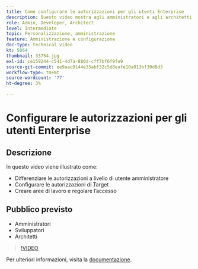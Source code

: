 ```yaml
---
title: Come configurare le autorizzazioni per gli utenti Enterprise
description: Questo video mostra agli amministratori e agli architetti come differenziare le autorizzazioni a livello di utente amministratore, configurare le autorizzazioni di Target, creare aree di lavoro e regolamentare l’accesso.
role: Admin, Developer, Architect
level: Intermediate
topic: Personalizzazione, amministrazione
feature: Amministrazione e configurazione
doc-type: technical video
kt: 5064
thumbnail: 33754.jpg
exl-id: ce159244-c541-4d7a-880d-cff7bf6f9fe9
source-git-commit: ee9aac0144e35abf32c5d8eafe10a013bf30d8d3
workflow-type: tm+mt
source-wordcount: '77'
ht-degree: 3%

---
```


# Configurare le autorizzazioni per gli utenti Enterprise

## Descrizione

In questo video viene illustrato come:

* Differenziare le autorizzazioni a livello di utente amministratore
* Configurare le autorizzazioni di Target
* Creare aree di lavoro e regolare l’accesso

## Pubblico previsto

* Amministratori
* Sviluppatori
* Architetti

>[!VIDEO](https://video.tv.adobe.com/v/33754/?quality=12)

Per ulteriori informazioni, visita la [documentazione](https://docs.adobe.com/content/help/en/target/using/administer/administrating-target.html).

